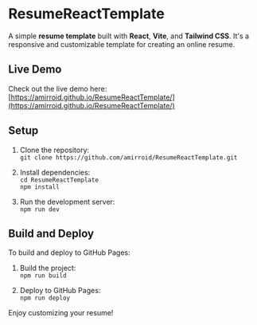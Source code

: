 # ResumeReactTemplate

A simple **resume template** built with **React**, **Vite**, and **Tailwind CSS**. It's a responsive and customizable template for creating an online resume.

## Live Demo
Check out the live demo here:  
[https://amirroid.github.io/ResumeReactTemplate/](https://amirroid.github.io/ResumeReactTemplate/)

## Setup

1. Clone the repository:  
   `git clone https://github.com/amirroid/ResumeReactTemplate.git`

2. Install dependencies:  
   `cd ResumeReactTemplate`  
   `npm install`

3. Run the development server:  
   `npm run dev`

## Build and Deploy

To build and deploy to GitHub Pages:

1. Build the project:  
   `npm run build`

2. Deploy to GitHub Pages:  
   `npm run deploy`

Enjoy customizing your resume!